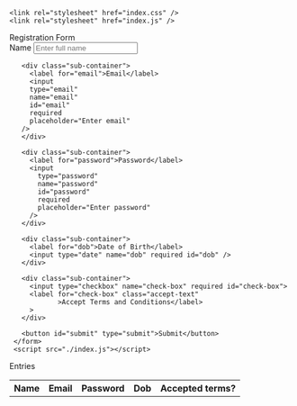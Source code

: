 <html lang="en">
  <head>
    <meta charset="UTF-8" />
    <meta http-equiv="X-UA-compatible" content="IE-edge" />
    <meta name="viewport" content="width=device-width, initial-scale=1.0" />
    <title>Registration Form</title>
    
    <link rel="stylesheet" href="index.css" />
    <link rel="stylesheet" href="index.js" />
    
 </head>
 <body>
   <div class="container">
     <div class="registration">Registration Form</div>
     <form id="user-form">
       <div class="sub-container">
         <label for="name">Name</label>
         <input
           type="text"
           name="name"
           id="name"
           required
           placeholder="Enter full name"
         />
       </div>
       
       <div class="sub-container">
         <label for="email">Email</label>
         <input
         type="email"
         name="email"
         id="email"
         required
         placeholder="Enter email"
       />
       </div>
       
       <div class="sub-container">
         <label for="password">Password</label>
         <input
           type="password"
           name="password"
           id="password"
           required
           placeholder="Enter password"
         />
       </div>
       
       <div class="sub-container">
         <label for="dob">Date of Birth</label>
         <input type="date" name="dob" required id="dob" />
       </div>
       
       <div class="sub-container">
         <input type="checkbox" name="check-box" required id="check-box">
         <label for="check-box" class="accept-text"
                >Accept Terms and Conditions</label>
         >
       </div>
       
       <button id="submit" type="submit">Submit</button>
     </form>
     <script src="./index.js"></script>
   </div>
   
   <div class="fillers">
     <div id="entries-heading">Entries</div>
     <div id="user-entries">
       <table id="user-table">
         <tr>
           <th>Name</th>
           <th>Email</th>
           <th>Password</th>
           <th>Dob</th>
           <th>Accepted terms?</th>
         </tr>
       </table>
     </div>
   </div>
  </body>
</html>

     
      
     
     
           
